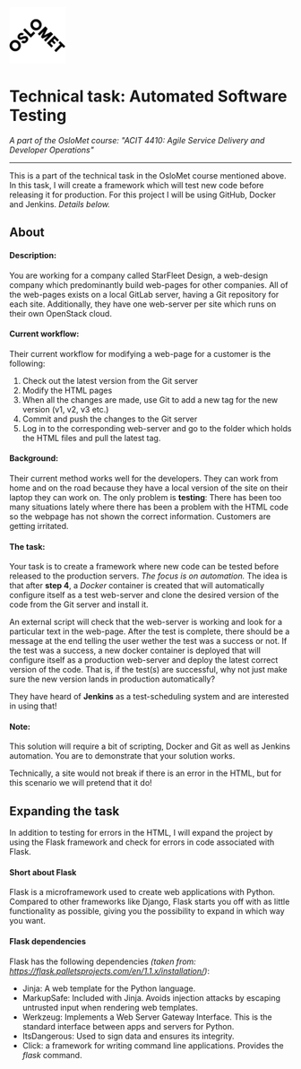 ![OsloMet logo](assets/oslomet.png)
# Technical task: Automated Software Testing

*A part of the OsloMet course: "ACIT 4410: Agile Service Delivery and Developer Operations"*

---

This is a part of the technical task in the OsloMet course mentioned above. In this task, I will create a framework which will test new code before releasing it for production. For this project I will be using GitHub, Docker and Jenkins. *Details below.*


## About

#### Description:
You are working for a company called StarFleet Design, a web-design company which predominantly build web-pages for other companies. All of the web-pages exists on a local GitLab server, having a Git repository for each site. Additionally, they have one web-server per site which runs on their own OpenStack cloud.

#### Current workflow:
Their current workflow for modifying a web-page for a customer is the following:

1. Check out the latest version from the Git server
1. Modify the HTML pages
1. When all the changes are made, use Git to add a new tag for the new version (v1, v2, v3 etc.)
1. Commit and push the changes to the Git server
1. Log in to the corresponding web-server and go to the folder which holds the HTML files and pull the latest tag.

#### Background:
Their current method works well for the developers. They can work from home and on the road because they have a local version of the site on their laptop they can work on. The only problem is **testing**: There has been too many situations lately where there has been a problem with the HTML code so the webpage has not shown the correct information. Customers are getting irritated.

#### The task:
Your task is to create a framework where new code can be tested before released to the production servers. *The focus is on automation.* The idea is that after **step 4**, a *Docker* container is created that will automatically configure itself as a test web-server and clone the desired version of the code from the Git server and install it. 

An external script will check that the web-server is working and look for a particular text in the web-page. After the test is complete, there should be a message at the end telling the user wether the test was a success or not. If the test was a success, a new docker container is deployed that will configure itself as a production web-server and deploy the latest correct version of the code. That is, if the test(s) are successful, why not just make sure the new version lands in production automatically? 

They have heard of **Jenkins** as a test-scheduling system and are interested in using that!

#### Note:
This solution will require a bit of scripting, Docker and Git as well as Jenkins automation. You are to demonstrate that your solution works.

Technically, a site would not break if there is an error in the HTML, but for this scenario we will pretend that it do!

## Expanding the task
In addition to testing for errors in the HTML, I will expand the project by using the Flask framework and check for errors in code associated with Flask.

#### Short about Flask
Flask is a microframework used to create web applications with Python. Compared to other frameworks like Django, Flask starts you off with as little functionality as possible, giving you the possibility to expand in which way you want.

#### Flask dependencies
Flask has the following dependencies
*(taken from: https://flask.palletsprojects.com/en/1.1.x/installation/)*:

+ Jinja: A web template for the Python language.
+ MarkupSafe: Included with Jinja. Avoids injection attacks by escaping untrusted input when rendering web templates.
+ Werkzeug: Implements a Web Server Gateway Interface. This is the standard interface between apps and servers for Python.
+ ItsDangerous: Used to sign data and ensures its integrity.
+ Click: a framework for writing command line applications. Provides the *flask* command.
